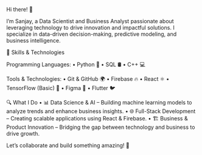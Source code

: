 Hi there! 👋

I’m Sanjay, a Data Scientist and Business Analyst passionate about leveraging technology to drive innovation and impactful solutions. I specialize in data-driven decision-making, predictive modeling, and business intelligence.

🚀 Skills & Technologies

Programming Languages:
	•	Python 🐍
	•	SQL 🛢️
	•	C++ 💻

Tools & Technologies:
	•	Git & GitHub 🌍
	•	Firebase 🔥
	•	React ⚛️
	•	TensorFlow (Basic) 🤖
	•	Figma 🎨
	•	Flutter 🐦
 

🔍 What I Do
	•	📊 Data Science & AI – Building machine learning models to analyze trends and enhance business insights.
	•	🌐 Full-Stack Development – Creating scalable applications using React & Firebase.
	•	🏗️ Business & Product Innovation – Bridging the gap between technology and business to drive growth.

Let’s collaborate and build something amazing! 🚀

<!--
**Sanjay16C/Sanjay16C** is a ✨ _special_ ✨ repository because its `README.md` (this file) appears on your GitHub profile.

Here are some ideas to get you started:

- 🔭 I’m currently working on ...
- 🌱 I’m currently learning ...
- 👯 I’m looking to collaborate on ...
- 🤔 I’m looking for help with ...
- 💬 Ask me about ...
- 📫 How to reach me: ...
- 😄 Pronouns: ...
- ⚡ Fun fact: ...
-->
